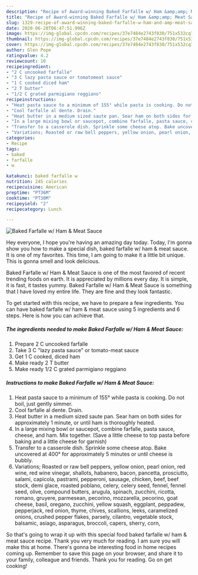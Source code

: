 ```yaml
---
description: "Recipe of Award-winning Baked Farfalle w/ Ham &amp;amp; Meat Sauce"
title: "Recipe of Award-winning Baked Farfalle w/ Ham &amp;amp; Meat Sauce"
slug: 1329-recipe-of-award-winning-baked-farfalle-w-ham-and-amp-meat-sauce
date: 2020-06-28T06:47:51.996Z
image: https://img-global.cpcdn.com/recipes/37e7484e2743f830/751x532cq70/baked-farfalle-w-ham-meat-sauce-recipe-main-photo.jpg
thumbnail: https://img-global.cpcdn.com/recipes/37e7484e2743f830/751x532cq70/baked-farfalle-w-ham-meat-sauce-recipe-main-photo.jpg
cover: https://img-global.cpcdn.com/recipes/37e7484e2743f830/751x532cq70/baked-farfalle-w-ham-meat-sauce-recipe-main-photo.jpg
author: Glen Pope
ratingvalue: 4.2
reviewcount: 10
recipeingredient:
- "2 C uncooked farfalle"
- "3 C lazy pasta sauce or tomatomeat sauce"
- "1 C cooked diced ham"
- "2 T butter"
- "1/2 C grated parmigiano reggiano"
recipeinstructions:
- "Heat pasta sauce to a minimum of 155° while pasta is cooking. Do not boil, just gently simmer."
- "Cool farfalle al dente. Drain."
- "Heat butter in a medium sized saute pan. Sear ham on both sides for approximately 1 minute, or until ham is thoroughly heated."
- "In a large mixing bowl or saucepot, combine farfalle, pasta sauce, cheese, and ham. Mix together. (Save a little cheese to top pasta before baking and a little cheese for garnish)"
- "Transfer to a casserole dish. Sprinkle some cheese atop. Bake uncovered at 400° for approximately 5 minutes or until cheese is bubbly."
- "Variations; Roasted or raw bell peppers, yellow onion, pearl onion, red wine, red wine vinegar, shallots, habanero, bacon, pancetta, prosciutto, salami, capicola, pastrami, pepperoni, sausage, chicken, beef, beef stock, demi glace, roasted poblano, celery, celery seed, fennel, fennel seed, olive, compound butters, arugula, spinach, zucchini, ricotta, romano, gruyere, parmesean, pecorino, mozzarella, pecorino, goat cheese, basil, oregano, zucchini, yellow squash, eggplant, peppadew, pepperjack, red onion, thyme, chives, scallions, leeks, caramelized onions, crushed pepper flakes, parsely, cilantro, vegetable stock, balsamic, asiago, asparagus, broccoli, capers, sherry, corn,"
categories:
- Recipe
tags:
- baked
- farfalle
- w

katakunci: baked farfalle w 
nutrition: 245 calories
recipecuisine: American
preptime: "PT36M"
cooktime: "PT30M"
recipeyield: "2"
recipecategory: Lunch

---
```



![Baked Farfalle w/ Ham &amp; Meat Sauce](https://img-global.cpcdn.com/recipes/37e7484e2743f830/751x532cq70/baked-farfalle-w-ham-meat-sauce-recipe-main-photo.jpg)

Hey everyone, I hope you're having an amazing day today. Today, I'm gonna show you how to make a special dish, baked farfalle w/ ham &amp; meat sauce. It is one of my favorites. This time, I am going to make it a little bit unique. This is gonna smell and look delicious.

Baked Farfalle w/ Ham &amp; Meat Sauce is one of the most favored of recent trending foods on earth. It is appreciated by millions every day. It is simple, it is fast, it tastes yummy. Baked Farfalle w/ Ham &amp; Meat Sauce is something that I have loved my entire life. They are fine and they look fantastic.




To get started with this recipe, we have to prepare a few ingredients. You can have baked farfalle w/ ham &amp; meat sauce using 5 ingredients and 6 steps. Here is how you can achieve that.

<!--inarticleads1-->

##### The ingredients needed to make Baked Farfalle w/ Ham &amp; Meat Sauce:

1. Prepare 2 C uncooked farfalle
1. Take 3 C &#34;lazy pasta sauce&#34; or tomato-meat sauce
1. Get 1 C cooked, diced ham
1. Make ready 2 T butter
1. Make ready 1/2 C grated parmigiano reggiano




<!--inarticleads2-->

##### Instructions to make Baked Farfalle w/ Ham &amp; Meat Sauce:

1. Heat pasta sauce to a minimum of 155° while pasta is cooking. Do not boil, just gently simmer.
1. Cool farfalle al dente. Drain.
1. Heat butter in a medium sized saute pan. Sear ham on both sides for approximately 1 minute, or until ham is thoroughly heated.
1. In a large mixing bowl or saucepot, combine farfalle, pasta sauce, cheese, and ham. Mix together. (Save a little cheese to top pasta before baking and a little cheese for garnish)
1. Transfer to a casserole dish. Sprinkle some cheese atop. Bake uncovered at 400° for approximately 5 minutes or until cheese is bubbly.
1. Variations; Roasted or raw bell peppers, yellow onion, pearl onion, red wine, red wine vinegar, shallots, habanero, bacon, pancetta, prosciutto, salami, capicola, pastrami, pepperoni, sausage, chicken, beef, beef stock, demi glace, roasted poblano, celery, celery seed, fennel, fennel seed, olive, compound butters, arugula, spinach, zucchini, ricotta, romano, gruyere, parmesean, pecorino, mozzarella, pecorino, goat cheese, basil, oregano, zucchini, yellow squash, eggplant, peppadew, pepperjack, red onion, thyme, chives, scallions, leeks, caramelized onions, crushed pepper flakes, parsely, cilantro, vegetable stock, balsamic, asiago, asparagus, broccoli, capers, sherry, corn,




So that's going to wrap it up with this special food baked farfalle w/ ham &amp; meat sauce recipe. Thank you very much for reading. I am sure you will make this at home. There's gonna be interesting food in home recipes coming up. Remember to save this page on your browser, and share it to your family, colleague and friends. Thank you for reading. Go on get cooking!
